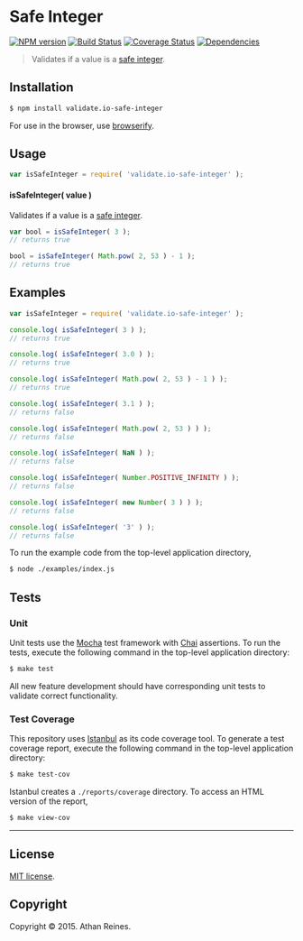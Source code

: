 Safe Integer
===
[![NPM version][npm-image]][npm-url] [![Build Status][travis-image]][travis-url] [![Coverage Status][coveralls-image]][coveralls-url] [![Dependencies][dependencies-image]][dependencies-url]

> Validates if a value is a [safe integer](http://www.2ality.com/2013/10/safe-integers.html).


## Installation

``` bash
$ npm install validate.io-safe-integer
```

For use in the browser, use [browserify](https://github.com/substack/node-browserify).


## Usage

``` javascript
var isSafeInteger = require( 'validate.io-safe-integer' );
```

#### isSafeInteger( value )

Validates if a value is a [safe integer](http://www.2ality.com/2013/10/safe-integers.html).

``` javascript
var bool = isSafeInteger( 3 );
// returns true

bool = isSafeInteger( Math.pow( 2, 53 ) - 1 );
// returns true
```


## Examples

``` javascript
var isSafeInteger = require( 'validate.io-safe-integer' );

console.log( isSafeInteger( 3 ) );
// returns true

console.log( isSafeInteger( 3.0 ) );
// returns true

console.log( isSafeInteger( Math.pow( 2, 53 ) - 1 ) );
// returns true

console.log( isSafeInteger( 3.1 ) );
// returns false

console.log( isSafeInteger( Math.pow( 2, 53 ) ) );
// returns false

console.log( isSafeInteger( NaN ) );
// returns false

console.log( isSafeInteger( Number.POSITIVE_INFINITY ) );
// returns false

console.log( isSafeInteger( new Number( 3 ) ) );
// returns false

console.log( isSafeInteger( '3' ) );
// returns false
```

To run the example code from the top-level application directory,

``` bash
$ node ./examples/index.js
```


## Tests

### Unit

Unit tests use the [Mocha](http://mochajs.org) test framework with [Chai](http://chaijs.com) assertions. To run the tests, execute the following command in the top-level application directory:

``` bash
$ make test
```

All new feature development should have corresponding unit tests to validate correct functionality.


### Test Coverage

This repository uses [Istanbul](https://github.com/gotwarlost/istanbul) as its code coverage tool. To generate a test coverage report, execute the following command in the top-level application directory:

``` bash
$ make test-cov
```

Istanbul creates a `./reports/coverage` directory. To access an HTML version of the report,

``` bash
$ make view-cov
```


---
## License

[MIT license](http://opensource.org/licenses/MIT). 


## Copyright

Copyright &copy; 2015. Athan Reines.


[npm-image]: http://img.shields.io/npm/v/validate.io-safe-integer.svg
[npm-url]: https://npmjs.org/package/validate.io-safe-integer

[travis-image]: http://img.shields.io/travis/validate-io/safe-integer/master.svg
[travis-url]: https://travis-ci.org/validate-io/safe-integer

[coveralls-image]: https://img.shields.io/coveralls/validate-io/safe-integer/master.svg
[coveralls-url]: https://coveralls.io/r/validate-io/safe-integer?branch=master

[dependencies-image]: http://img.shields.io/david/validate-io/safe-integer.svg
[dependencies-url]: https://david-dm.org/validate-io/safe-integer

[dev-dependencies-image]: http://img.shields.io/david/dev/validate-io/safe-integer.svg
[dev-dependencies-url]: https://david-dm.org/dev/validate-io/safe-integer

[github-issues-image]: http://img.shields.io/github/issues/validate-io/safe-integer.svg
[github-issues-url]: https://github.com/validate-io/safe-integer/issues
